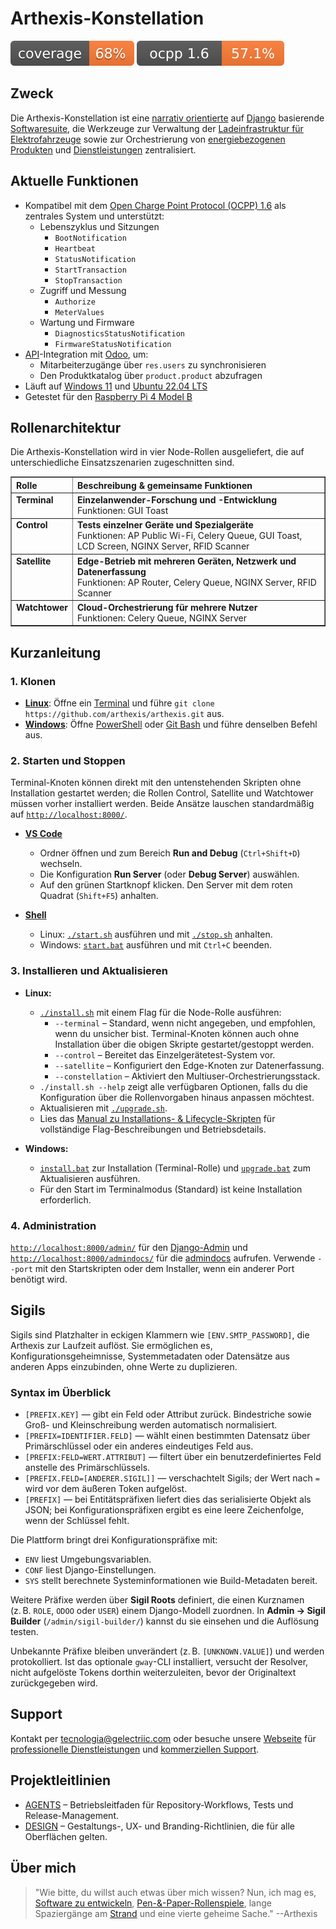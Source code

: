 # Arthexis-Konstellation

[![Testabdeckung](https://raw.githubusercontent.com/arthexis/arthexis/main/coverage.svg)](https://github.com/arthexis/arthexis/actions/workflows/coverage.yml) [![OCPP 1.6-Abdeckung](https://raw.githubusercontent.com/arthexis/arthexis/main/ocpp_coverage.svg)](https://github.com/arthexis/arthexis/blob/main/docs/development/ocpp-user-manual.md)


## Zweck

Die Arthexis-Konstellation ist eine [narrativ orientierte](https://de.wikipedia.org/wiki/Narration) auf [Django](https://www.djangoproject.com/) basierende [Softwaresuite](https://de.wikipedia.org/wiki/Softwarepaket), die Werkzeuge zur Verwaltung der [Ladeinfrastruktur für Elektrofahrzeuge](https://de.wikipedia.org/wiki/Lades%C3%A4ule) sowie zur Orchestrierung von [energiebezogenen Produkten](https://de.wikipedia.org/wiki/Produkt) und [Dienstleistungen](https://de.wikipedia.org/wiki/Dienstleistung) zentralisiert.

## Aktuelle Funktionen

- Kompatibel mit dem [Open Charge Point Protocol (OCPP) 1.6](https://www.openchargealliance.org/protocols/ocpp-16/) als zentrales System und unterstützt:
  - Lebenszyklus und Sitzungen
    - `BootNotification`
    - `Heartbeat`
    - `StatusNotification`
    - `StartTransaction`
    - `StopTransaction`
  - Zugriff und Messung
    - `Authorize`
    - `MeterValues`
  - Wartung und Firmware
    - `DiagnosticsStatusNotification`
    - `FirmwareStatusNotification`
- [API](https://de.wikipedia.org/wiki/Programmierschnittstelle)-Integration mit [Odoo](https://www.odoo.com/), um:
  - Mitarbeiterzugänge über `res.users` zu synchronisieren
  - Den Produktkatalog über `product.product` abzufragen
- Läuft auf [Windows 11](https://www.microsoft.com/windows/windows-11) und [Ubuntu 22.04 LTS](https://releases.ubuntu.com/22.04/)
- Getestet für den [Raspberry Pi 4 Model B](https://www.raspberrypi.com/products/raspberry-pi-4-model-b/)

## Rollenarchitektur

Die Arthexis-Konstellation wird in vier Node-Rollen ausgeliefert, die auf unterschiedliche Einsatzszenarien zugeschnitten sind.

<table border="1" cellpadding="8" cellspacing="0">
  <thead>
    <tr>
      <th align="left">Rolle</th>
      <th align="left">Beschreibung &amp; gemeinsame Funktionen</th>
    </tr>
  </thead>
  <tbody>
    <tr>
      <td valign="top"><strong>Terminal</strong></td>
      <td valign="top"><strong>Einzelanwender-Forschung und -Entwicklung</strong><br />Funktionen: GUI Toast</td>
    </tr>
    <tr>
      <td valign="top"><strong>Control</strong></td>
      <td valign="top"><strong>Tests einzelner Geräte und Spezialgeräte</strong><br />Funktionen: AP Public Wi-Fi, Celery Queue, GUI Toast, LCD Screen, NGINX Server, RFID Scanner</td>
    </tr>
    <tr>
      <td valign="top"><strong>Satellite</strong></td>
      <td valign="top"><strong>Edge-Betrieb mit mehreren Geräten, Netzwerk und Datenerfassung</strong><br />Funktionen: AP Router, Celery Queue, NGINX Server, RFID Scanner</td>
    </tr>
    <tr>
      <td valign="top"><strong>Watchtower</strong></td>
      <td valign="top"><strong>Cloud-Orchestrierung für mehrere Nutzer</strong><br />Funktionen: Celery Queue, NGINX Server</td>
    </tr>
  </tbody>
</table>

## Kurzanleitung

### 1. Klonen
- **[Linux](https://de.wikipedia.org/wiki/Linux)**: Öffne ein [Terminal](https://de.wikipedia.org/wiki/Kommandozeile) und führe `git clone https://github.com/arthexis/arthexis.git` aus.
- **[Windows](https://de.wikipedia.org/wiki/Microsoft_Windows)**: Öffne [PowerShell](https://learn.microsoft.com/powershell/) oder [Git Bash](https://gitforwindows.org/) und führe denselben Befehl aus.

### 2. Starten und Stoppen
Terminal-Knoten können direkt mit den untenstehenden Skripten ohne Installation gestartet werden; die Rollen Control, Satellite und Watchtower müssen vorher installiert werden. Beide Ansätze lauschen standardmäßig auf [`http://localhost:8000/`](http://localhost:8000/).

- **[VS Code](https://code.visualstudio.com/)**
   - Ordner öffnen und zum Bereich **Run and Debug** (`Ctrl+Shift+D`) wechseln.
   - Die Konfiguration **Run Server** (oder **Debug Server**) auswählen.
   - Auf den grünen Startknopf klicken. Den Server mit dem roten Quadrat (`Shift+F5`) anhalten.

- **[Shell](https://de.wikipedia.org/wiki/Shell_(Informatik))**
   - Linux: [`./start.sh`](start.sh) ausführen und mit [`./stop.sh`](stop.sh) anhalten.
   - Windows: [`start.bat`](start.bat) ausführen und mit `Ctrl+C` beenden.

### 3. Installieren und Aktualisieren
- **Linux:**
   - [`./install.sh`](install.sh) mit einem Flag für die Node-Rolle ausführen:
     - `--terminal` – Standard, wenn nicht angegeben, und empfohlen, wenn du unsicher bist. Terminal-Knoten können auch ohne Installation über die obigen Skripte gestartet/gestoppt werden.
     - `--control` – Bereitet das Einzelgerätetest-System vor.
     - `--satellite` – Konfiguriert den Edge-Knoten zur Datenerfassung.
     - `--constellation` – Aktiviert den Multiuser-Orchestrierungsstack.
   - `./install.sh --help` zeigt alle verfügbaren Optionen, falls du die Konfiguration über die Rollenvorgaben hinaus anpassen möchtest.
   - Aktualisieren mit [`./upgrade.sh`](upgrade.sh).
   - Lies das [Manual zu Installations- & Lifecycle-Skripten](docs/development/install-lifecycle-scripts-manual.md) für vollständige Flag-Beschreibungen und Betriebsdetails.

- **Windows:**
   - [`install.bat`](install.bat) zur Installation (Terminal-Rolle) und [`upgrade.bat`](upgrade.bat) zum Aktualisieren ausführen.
   - Für den Start im Terminalmodus (Standard) ist keine Installation erforderlich.

### 4. Administration
[`http://localhost:8000/admin/`](http://localhost:8000/admin/) für den [Django-Admin](https://docs.djangoproject.com/en/stable/ref/contrib/admin/) und [`http://localhost:8000/admindocs/`](http://localhost:8000/admindocs/) für die [admindocs](https://docs.djangoproject.com/en/stable/ref/contrib/admin/admindocs/) aufrufen. Verwende `--port` mit den Startskripten oder dem Installer, wenn ein anderer Port benötigt wird.

## Sigils

Sigils sind Platzhalter in eckigen Klammern wie `[ENV.SMTP_PASSWORD]`, die Arthexis zur Laufzeit auflöst. Sie ermöglichen es, Konfigurationsgeheimnisse, Systemmetadaten oder Datensätze aus anderen Apps einzubinden, ohne Werte zu duplizieren.

### Syntax im Überblick

- `[PREFIX.KEY]` &mdash; gibt ein Feld oder Attribut zurück. Bindestriche sowie Groß- und Kleinschreibung werden automatisch normalisiert.
- `[PREFIX=IDENTIFIER.FELD]` &mdash; wählt einen bestimmten Datensatz über Primärschlüssel oder ein anderes eindeutiges Feld aus.
- `[PREFIX:FELD=WERT.ATTRIBUT]` &mdash; filtert über ein benutzerdefiniertes Feld anstelle des Primärschlüssels.
- `[PREFIX.FELD=[ANDERER.SIGIL]]` &mdash; verschachtelt Sigils; der Wert nach `=` wird vor dem äußeren Token aufgelöst.
- `[PREFIX]` &mdash; bei Entitätspräfixen liefert dies das serialisierte Objekt als JSON; bei Konfigurationspräfixen ergibt es eine leere Zeichenfolge, wenn der Schlüssel fehlt.

Die Plattform bringt drei Konfigurationspräfixe mit:

- `ENV` liest Umgebungsvariablen.
- `CONF` liest Django-Einstellungen.
- `SYS` stellt berechnete Systeminformationen wie Build-Metadaten bereit.

Weitere Präfixe werden über **Sigil Roots** definiert, die einen Kurznamen (z. B. `ROLE`, `ODOO` oder `USER`) einem Django-Modell zuordnen. In **Admin &rarr; Sigil Builder** (`/admin/sigil-builder/`) kannst du sie einsehen und die Auflösung testen.

Unbekannte Präfixe bleiben unverändert (z. B. `[UNKNOWN.VALUE]`) und werden protokolliert. Ist das optionale `gway`-CLI installiert, versucht der Resolver, nicht aufgelöste Tokens dorthin weiterzuleiten, bevor der Originaltext zurückgegeben wird.

## Support

Kontakt per [tecnologia@gelectriic.com](mailto:tecnologia@gelectriic.com) oder besuche unsere [Webseite](https://www.gelectriic.com/) für [professionelle Dienstleistungen](https://de.wikipedia.org/wiki/Dienstleistung) und [kommerziellen Support](https://de.wikipedia.org/wiki/Technischer_Support).

## Projektleitlinien

- [AGENTS](AGENTS.md) – Betriebsleitfaden für Repository-Workflows, Tests und Release-Management.
- [DESIGN](DESIGN.md) – Gestaltungs-, UX- und Branding-Richtlinien, die für alle Oberflächen gelten.

## Über mich

> "Wie bitte, du willst auch etwas über mich wissen? Nun, ich mag es, [Software zu entwickeln](https://de.wikipedia.org/wiki/Softwareentwicklung), [Pen-&-Paper-Rollenspiele](https://de.wikipedia.org/wiki/Rollenspiel), lange Spaziergänge am [Strand](https://de.wikipedia.org/wiki/Strand) und eine vierte geheime Sache."
> --Arthexis

